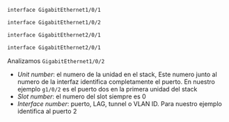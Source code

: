 
``` bash
interface GigabitEthernet1/0/1

interface GigabitEthernet1/0/2

interface GigabitEthernet2/0/1

interface GigabitEthernet2/0/1
```

Analizamos `GigabitEthernet1/0/2`
- _Unit number_: el numero de la unidad en el stack, Este numero junto al numero de la interfaz identifica completamente el puerto. En nuestro ejemplo `g1/0/2` es el puerto dos en la primera unidad del stack 
- _Slot number_: el numero del slot siempre es 0
- _Interface number_: puerto, LAG, tunnel o VLAN ID. Para nuestro ejemplo identifica al puerto 2

